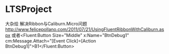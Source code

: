 # LTSProject
大杂烩
解决Ribbon与Caliburn.Micro问题
http://www.felicepollano.com/2011/07/21/UsingFluentRibbonWithCaliburn.aspx
或者<Fluent:Button Size="Middle" x:Name="BtnDebug1" cm:Message.Attach="[Event Click]=[Action BtnDebug1]">B1</Fluent:Button>